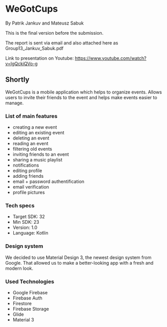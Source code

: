 # WeGotCups

By Patrik Jankuv and Mateusz Sabuk

This is the final version before the submission.

The report is sent via email and also attached here as Group13_Jankuv_Sabuk.pdf

Link to presentation on Youtube: https://www.youtube.com/watch?v=lgQckiQVo-g

## Shortly

WeGotCups is a mobile application which helps to organize events. Allows users to invite their friends to the event and helps make events easier to manage.

### List of main features
- creating a new event
- editing an existing event
- deleting an event
- reading an event
- filtering old events
- inviting friends to an event
- sharing a music playlist
- notifications
- editing profile
- adding friends
- email + password authentification
- email verification
- profile pictures

### Tech specs
- Target SDK: 32
- Min SDK: 23
- Version: 1.0
- Language: Kotlin

### Design system
We decided to use Material Design 3, the newest design system from Google. That allowed us to make a better-looking app with a fresh and modern look.

### Used Technologies
- Google Firebase
- Firebase Auth
- Firestore
- Firebase Storage
- Glide
- Material 3
